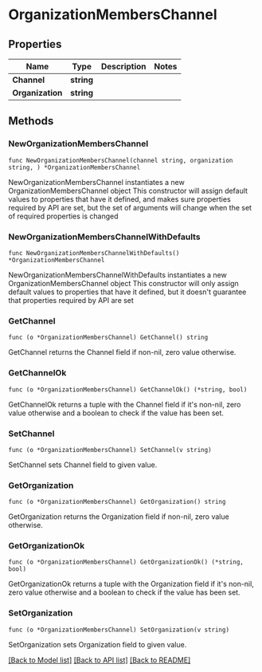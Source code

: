 # OrganizationMembersChannel

## Properties

Name | Type | Description | Notes
------------ | ------------- | ------------- | -------------
**Channel** | **string** |  | 
**Organization** | **string** |  | 

## Methods

### NewOrganizationMembersChannel

`func NewOrganizationMembersChannel(channel string, organization string, ) *OrganizationMembersChannel`

NewOrganizationMembersChannel instantiates a new OrganizationMembersChannel object
This constructor will assign default values to properties that have it defined,
and makes sure properties required by API are set, but the set of arguments
will change when the set of required properties is changed

### NewOrganizationMembersChannelWithDefaults

`func NewOrganizationMembersChannelWithDefaults() *OrganizationMembersChannel`

NewOrganizationMembersChannelWithDefaults instantiates a new OrganizationMembersChannel object
This constructor will only assign default values to properties that have it defined,
but it doesn't guarantee that properties required by API are set

### GetChannel

`func (o *OrganizationMembersChannel) GetChannel() string`

GetChannel returns the Channel field if non-nil, zero value otherwise.

### GetChannelOk

`func (o *OrganizationMembersChannel) GetChannelOk() (*string, bool)`

GetChannelOk returns a tuple with the Channel field if it's non-nil, zero value otherwise
and a boolean to check if the value has been set.

### SetChannel

`func (o *OrganizationMembersChannel) SetChannel(v string)`

SetChannel sets Channel field to given value.


### GetOrganization

`func (o *OrganizationMembersChannel) GetOrganization() string`

GetOrganization returns the Organization field if non-nil, zero value otherwise.

### GetOrganizationOk

`func (o *OrganizationMembersChannel) GetOrganizationOk() (*string, bool)`

GetOrganizationOk returns a tuple with the Organization field if it's non-nil, zero value otherwise
and a boolean to check if the value has been set.

### SetOrganization

`func (o *OrganizationMembersChannel) SetOrganization(v string)`

SetOrganization sets Organization field to given value.



[[Back to Model list]](../README.md#documentation-for-models) [[Back to API list]](../README.md#documentation-for-api-endpoints) [[Back to README]](../README.md)


